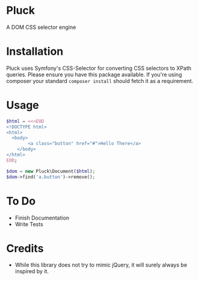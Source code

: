 # Pluck

A DOM CSS selector engine

# Installation

Pluck uses Symfony's CSS-Selector for converting CSS selectors to XPath queries.  Please ensure you have this package available.  If you're using composer your standard `composer install` should fetch it as a requirement.

# Usage

```php
$html = <<<EOD
<!DOCTYPE html>
<html>
  <body>
		<a class="button" href="#">Hello There</a>
	</body>
</html>
EOD;

$dom = new Pluck\Document($html);
$dom->find('a.button')->remove();

```

# To Do

- Finish Documentation
- Write Tests

# Credits

- While this library does not try to mimic jQuery, it will surely always be inspired by it.
